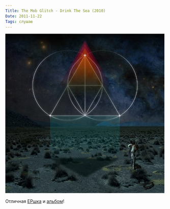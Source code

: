```yaml
---
Title: The Mob Glitch - Drink The Sea (2010)
Date: 2011-11-22
Tags: слушаю
---
```


![glitch_mob.jpg](images/glitch_mob.jpg)

Отличная [EPшка][1] и [альбом][2]!

[1]: http://www.discogs.com/Glitch-Mob-We-Can-Make-The-World-Stop/master/361791
[2]: http://www.discogs.com/Glitch-Mob-Drink-The-Sea/master/276827